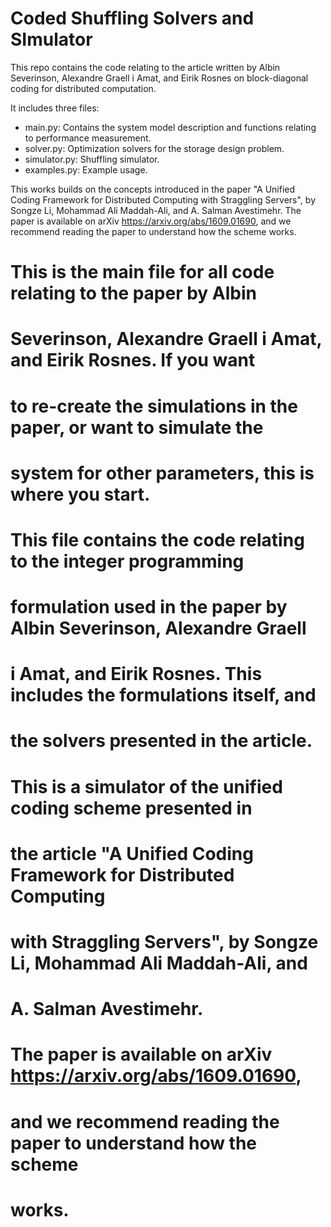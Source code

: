 # Coded Shuffling Solvers and SImulator
This repo contains the code relating to the article written by Albin Severinson, Alexandre Graell i Amat, and Eirik Rosnes on block-diagonal coding for distributed computation.

It includes three files:
* main.py: Contains the system model description and functions relating to performance measurement.
* solver.py: Optimization solvers for the storage design problem.
* simulator.py: Shuffling simulator.
* examples.py: Example usage.

This works builds on the concepts introduced in the paper "A Unified Coding Framework for Distributed Computing with Straggling Servers", by Songze Li, Mohammad Ali Maddah-Ali, and A. Salman Avestimehr. The paper is available on arXiv https://arxiv.org/abs/1609.01690, and we recommend reading the paper to understand how the scheme works.

# This is the main file for all code relating to the paper by Albin
# Severinson, Alexandre Graell i Amat, and Eirik Rosnes. If you want
# to re-create the simulations in the paper, or want to simulate the
# system for other parameters, this is where you start.

# This file contains the code relating to the integer programming
# formulation used in the paper by Albin Severinson, Alexandre Graell
# i Amat, and Eirik Rosnes. This includes the formulations itself, and
# the solvers presented in the article.

# This is a simulator of the unified coding scheme presented in
# the article "A Unified Coding Framework for Distributed Computing
# with Straggling Servers", by Songze Li, Mohammad Ali Maddah-Ali, and
# A. Salman Avestimehr.
# The paper is available on arXiv https://arxiv.org/abs/1609.01690,
# and we recommend reading the paper to understand how the scheme
# works.